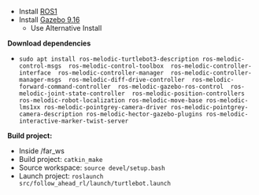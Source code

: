 - Install [ROS1](http://wiki.ros.org/ROS/Installation)
- Install [Gazebo 9.16](http://gazebosim.org/tutorials?cat=install&tut=install_ubuntu&ver=9.0)
    - Use Alternative Install

**Download dependencies**
- `sudo apt install ros-melodic-turtlebot3-description ros-melodic-control-msgs  ros-melodic-control-toolbox  ros-melodic-controller-interface  ros-melodic-controller-manager  ros-melodic-controller-manager-msgs  ros-melodic-diff-drive-controller  ros-melodic-forward-command-controller  ros-melodic-gazebo-ros-control  ros-melodic-joint-state-controller  ros-melodic-position-controllers ros-melodic-robot-localization ros-melodic-move-base ros-melodic-lms1xx ros-melodic-pointgrey-camera-driver ros-melodic-pointgrey-camera-description ros-melodic-hector-gazebo-plugins ros-melodic-interactive-marker-twist-server`

**Build project:**
- Inside /far_ws
- Build project: `catkin_make`
- Source workspace: `source devel/setup.bash`
- Launch project: `roslaunch src/follow_ahead_rl/launch/turtlebot.launch`
